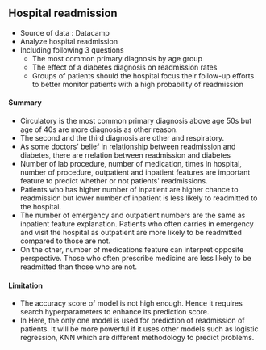 ## Hospital readmission
 - Source of data : Datacamp
 - Analyze hospital readmission 
 - Including  following 3 questions
    - The most common primary diagnosis by age group
    - The effect of a diabetes diagnosis on readmission rates
    - Groups of patients should the hospital focus their follow-up efforts to better monitor patients with a high probability of readmission
 #### Summary
 - Circulatory is the most common primary diagnosis above age 50s but age of 40s are more diagnosis as other reason.
 - The second and the third diagnosis are other and respiratory.
 - As some doctors' belief in relationship between readmission and diabetes, there are rrelation between readmission and diabetes
 - Number of lab procedure, number of medication, times in hospital, number of procedure, outpatient and inpatient features are important feature to predict whether       or not patients' readmissions.
 - Patients who has higher number of inpatient are higher chance to readmission but  lower number of inpatient is less likely to readmitted to the hospital.
 - The number of emergency and outpatient numbers are the same as inpatient feature explanation. Patients who often carries in emergency and visit the hospital as          outpatient are more likely to be readmitted compared to those are not. 
 - On the other, number of medications feature can interpret opposite perspective. Those who often prescribe medicine are less likely to be readmitted than those who      are not. 

#### Limitation
- The accuracy score of model is not high enough. Hence it requires search hyperparameters to enhance its prediction score. 
- In Here, the only one model is used for prediction of readmission of patients. It will be more powerful if it uses other models such as logistic regression, KNN which are different methodology to predict problems. 

